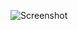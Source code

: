 ![Screenshot](https://user-images.githubusercontent.com/114210112/192982630-6c4e9195-08b3-4c52-89df-a39eda475f66.PNG)

